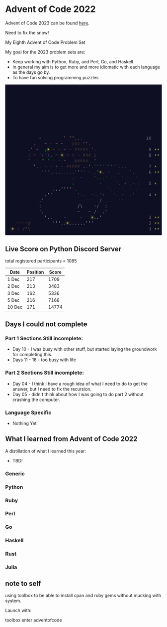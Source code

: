 # Advent of Code 2022

Advent of Code 2023 can be found [here](https://adventofcode.com/2023).

Need to fix the snow! 

My Eighth Advent of Code Problem Set

My goal for the 2023 problem sets are:

- Keep working with Python, Ruby, and Perl, Go, and Haskell
- In general my aim is to get more and more idiomatic with each language as the days go by.
- To have fun solving programming puzzles

![2023 stars](https://github.com/djotaku/adventofcode/blob/3b034d829c59bbb0b1dfaa7153e0eb62463e9e5b/screenshots/2023/20231210.png)


## Live Score on Python Discord Server

total registered participants = 1085 

| Date   | Position | Score |
|--------|----------|-------|
| 1 Dec  | 217      | 1709  |
| 2 Dec  | 213      | 3483  |
| 3 Dec  | 162      | 5336  |
| 5 Dec  | 216      | 7168  |
| 10 Dec | 171      | 14774 |


## Days I could not complete
### Part 1 Sections Still incomplete:
- Day 10 - I was busy with other stuff, but started laying the groundwork for completing this.
- Days 11 - 18 - too busy with life
### Part 2 Sections Still incomplete:
- Day 04 - I think I have a rough idea of what I need to do to get the answer, but I need to fix the recursion. 
- Day 05 - didn't think about how I was going to do part 2 without crashing the computer.
### Language Specific
- Nothing Yet

## What I learned from Advent of Code 2022

A distillation of what I learned this year:
- TBD!

### Generic

### Python

### Ruby

### Perl

### Go

### Haskell

### Rust

### Julia

## note to self

using toolbox to be able to install cpan and ruby gems without mucking with system.

Launch with:

toolbox enter adventofcode
